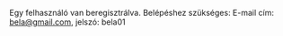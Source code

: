 Egy felhasználó van beregisztrálva. Belépéshez szükséges: E-mail cím: bela@gmail.com, jelszó: bela01
